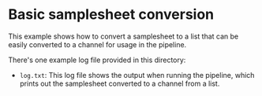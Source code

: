 # Basic samplesheet conversion

This example shows how to convert a samplesheet to a list that can be easily converted to a channel for usage in the pipeline.

There's one example log file provided in this directory:
- `log.txt`: This log file shows the output when running the pipeline, which prints out the samplesheet converted to a channel from a list.